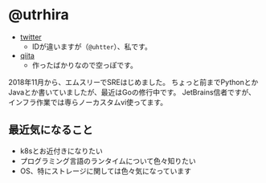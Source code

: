 # @utrhira

- [twitter](https://twitter.com/uhtter)
  - IDが違いますが（`@uhtter`）、私です。
- [qiita](https://qiita.com/utrhira)
  - 作ったばかりなので空っぽです。

2018年11月から、エムスリーでSREはじめました。
ちょっと前までPythonとかJavaとか書いていましたが、最近はGoの修行中です。
JetBrains信者ですが、インフラ作業では専らノーカスタムvi使ってます。

## 最近気になること

- k8sとお近付きになりたい
- プログラミング言語のランタイムについて色々知りたい
- OS、特にストレージに関しては色々気になっています
